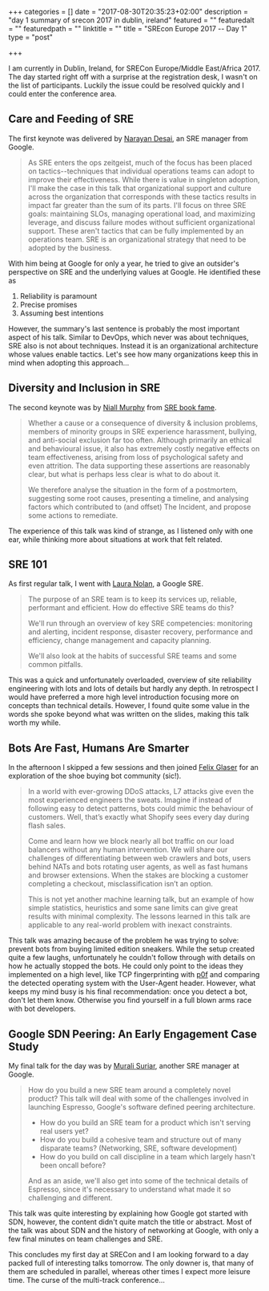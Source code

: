 +++
categories = []
date = "2017-08-30T20:35:23+02:00"
description = "day 1 summary of srecon 2017 in dublin, ireland"
featured = ""
featuredalt = ""
featuredpath = ""
linktitle = ""
title = "SREcon Europe 2017 -- Day 1"
type = "post"

+++

I am currently in Dublin, Ireland, for SRECon Europe/Middle East/Africa 2017.
The day started right off with a surprise at the registration desk, I wasn't
on the list of participants. Luckily the issue could be resolved quickly and
I could enter the conference area.

## Care and Feeding of SRE

The first keynote was delivered by
[Narayan Desai](https://landing.google.com/sre/book.html),
an SRE manager from Google.

> As SRE enters the ops zeitgeist, much of the focus has been placed on
> tactics--techniques that individual operations teams can adopt to improve
> their effectiveness. While there is value in singleton adoption, I'll make
> the case in this talk that organizational support and culture across the
> organization that corresponds with these tactics results in impact far
> greater than the sum of its parts. I'll focus on three SRE goals: maintaining
> SLOs, managing operational load, and maximizing leverage, and discuss failure
> modes without sufficient organizational support. These aren't tactics that
> can be fully implemented by an operations team. SRE is an organizational
> strategy that need to be adopted by the business.

With him being at Google for only a year, he tried to give an outsider's
perspective on SRE and the underlying values at Google. He identified these
as

1. Reliability is paramount
1. Precise promises
1. Assuming best intentions

However, the summary's last sentence is probably the most important aspect of
his talk. Similar to DevOps, which never was about techniques, SRE also is
not about techniques. Instead it is an organizational architecture whose values
enable tactics. Let's see how many organizations keep this in mind when
adopting this approach...

## Diversity and Inclusion in SRE

The second keynote was by
[Niall Murphy](https://www.usenix.org/conference/srecon17europe/program/presentation/murphy-postmortem)
from [SRE book fame](https://landing.google.com/sre/book.html).

> Whether a cause or a consequence of diversity & inclusion problems, members
> of minority groups in SRE experience harassment, bullying, and anti-social
> exclusion far too often. Although primarily an ethical and behavioural issue,
> it also has extremely costly negative effects on team effectiveness,
> arising from loss of psychological safety and even attrition. The data
> supporting these assertions are reasonably clear, but what is perhaps less
> clear is what to do about it.
>
> We therefore analyse the situation in the form of a postmortem, suggesting
> some root causes, presenting a timeline, and analysing factors which
> contributed to (and offset) The Incident, and propose some actions to
> remediate.

The experience of this talk was kind of strange, as I listened only with one
ear, while thinking more about situations at work that felt related.

## SRE 101

As first regular talk, I went with
[Laura Nolan](https://www.usenix.org/conference/srecon17europe/program/presentation/nolan),
a Google SRE.

> The purpose of an SRE team is to keep its services up, reliable, performant
> and efficient. How do effective SRE teams do this?
>
> We'll run through an overview of key SRE competencies: monitoring and
> alerting, incident response, disaster recovery, performance and efficiency,
> change management and capacity planning.
>
> We'll also look at the habits of successful SRE teams and some common
> pitfalls.

This was a quick and unfortunately overloaded, overview of site reliability
engineering with lots and lots of details but hardly any depth. In retrospect
I would have preferred a more high level introduction focusing more on concepts
than technical details. However, I found quite some value in the words she
spoke beyond what was written on the slides, making this talk worth my while.

## Bots Are Fast, Humans Are Smarter

In the afternoon I skipped a few sessions and then joined
[Felix Glaser](https://www.usenix.org/conference/srecon17europe/program/presentation/glaser)
for an exploration of the shoe buying bot community (sic!).

> In a world with ever-growing DDoS attacks, L7 attacks give even the most
> experienced engineers the sweats. Imagine if instead of following easy to
> detect patterns, bots could mimic the behaviour of customers. Well, that’s
> exactly what Shopify sees every day during flash sales.
>
> Come and learn how we block nearly all bot traffic on our load balancers
> without any human intervention. We will share our challenges of
> differentiating between web crawlers and bots, users behind NATs and bots
> rotating user agents, as well as fast humans and browser extensions. When the
> stakes are blocking a customer completing a checkout, misclassification isn’t
> an option.
>
> This is not yet another machine learning talk, but an example of how simple
> statistics, heuristics and some sane limits can give great results with
> minimal complexity. The lessons learned in this talk are applicable to any
> real-world problem with inexact constraints.

This talk was amazing because of the problem he was trying to solve: prevent
bots from buying limited edition sneakers. While the setup created quite a
few laughs, unfortunately he couldn't follow through with details on how he
actually stopped the bots. He could only point to the ideas they implemented
on a high level, like TCP fingerprinting with [p0f](http://lcamtuf.coredump.cx/p0f3/)
and comparing the detected operating system with the User-Agent header. However,
what keeps my mind busy is his final recommendation: once you detect a bot,
don't let them know. Otherwise you find yourself in a full blown arms race with
bot developers.

## Google SDN Peering: An Early Engagement Case Study

My final talk for the day was by
[Murali Suriar](https://www.usenix.org/conference/srecon17europe/program/presentation/suriar-early),
another SRE manager at Google.

> How do you build a new SRE team around a completely novel product? This talk
> will deal with some of the challenges involved in launching Espresso,
> Google's software defined peering architecture.
>
> * How do you build an SRE team for a product which isn't serving real users yet?
> * How do you build a cohesive team and structure out of many disparate teams? (Networking, SRE, software development)
> * How do you build on call discipline in a team which largely hasn't been oncall before?
>
> And as an aside, we'll also get into some of the technical details of
> Espresso, since it's necessary to understand what made it so challenging and
> different.

This talk was quite interesting by explaining how Google got started with SDN,
however, the content didn't quite match the title or abstract. Most of the
talk was about SDN and the history of networking at Google, with only a few
final minutes on team challenges and SRE.

This concludes my first day at SRECon and I am looking forward to a day packed
full of interesting talks tomorrow. The only downer is, that many of them are
scheduled in parallel, whereas other times I expect more leisure time. The
curse of the multi-track conference...
